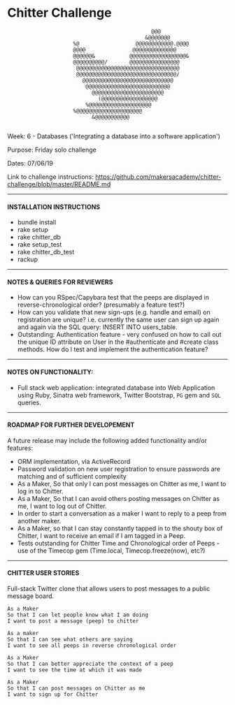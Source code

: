 Chitter Challenge
=================
```                                                                            
                                              @@@                                 
                                            &@@@@@@@                             
                     %@                  @@@@@@@@@@@@.@@@@                     
                     @@@@               @@@@@@@@@@@@@@                    
                     @@@@@@&           @@@@@@@@@@@@@@@@@@&                     
                     @@@@@@@@@@/       @@@@@@@@@@@@@@@@                       
                      @@@@@@@@@@@@@@@@@@@@@@@@@@@@@@@@@                                    
                      @@@@@@@@@@@@@@@@@@@@@@@@@@@@@@@@/                        
                        @@@@@@@@@@@@@@@@@@@@@@@@@@@@@                          
                         @@@@@@@@@@@@@@@@@@@@@@@@@@@                           
                           @@@@@@@@@@@@@@@@@@@@@@@                             
                             (@@@@@@@@@@@@@@@@@@                               
                         %@@@@@@@@@@@@@@@@@@@@                                 
                     %@@@@@@@@@@@@@@@@@@@@@                                    
                           &@@@@@@@@@@@                                           
                                           
```

Week: 6 - Databases ('Integrating a database into a software application')

Purpose: Friday solo challenge

Dates: 07/06/19

Link to challenge instructions: https://github.com/makersacademy/chitter-challenge/blob/master/README.md

----------------------------

#### INSTALLATION INSTRUCTIONS

* bundle install
* rake setup
* rake chitter_db
* rake setup_test
* rake chitter_db_test
* rackup

----------------------------

#### NOTES & QUERIES FOR REVIEWERS 

* How can you RSpec/Capybara test that the peeps are displayed in reverse-chronological order? (presumably a feature test?) 
* How can you validate that new sign-ups (e.g. handle and email) on registration are unique? i.e. currently the same user can sign up again and again via the SQL query: INSERT INTO users_table.
* Outstanding: Authentication feature - very confused on how to call out the unique ID attribute on User in the #authenticate and #create class methods. How do I test and implement the authentication feature?

----------------------------

#### NOTES ON FUNCTIONALITY:

* Full stack web application: integrated database into Web Application using Ruby, Sinatra web framework, Twitter Bootstrap, `PG` gem and `SQL` queries. 

----------------------------

#### ROADMAP FOR FURTHER DEVELOPEMENT

A future release may include the following added functionality and/or features:
* ORM implementation, via ActiveRecord
* Password validation on new user registration to ensure passwords are matching and of sufficient complexity
* As a Maker, So that only I can post messages on Chitter as me, I want to log in to Chitter.
* As a Maker, So that I can avoid others posting messages on Chitter as me, I want to log out of Chitter.
* In order to start a conversation as a maker I want to reply to a peep from another maker.
* As a Maker, so that I can stay constantly tapped in to the shouty box of Chitter, I want to receive an email if I am tagged in a Peep.
* Tests outstanding for Chitter Time and Chronological order of Peeps - use of the Timecop gem (Time.local, Timecop.freeze(now), etc?) 

----------------------------

#### CHITTER USER STORIES

Full-stack Twitter clone that allows users to post messages to a public message board.

```
As a Maker
So that I can let people know what I am doing  
I want to post a message (peep) to chitter
```
```
As a maker
So that I can see what others are saying  
I want to see all peeps in reverse chronological order
```
```
As a Maker
So that I can better appreciate the context of a peep
I want to see the time at which it was made
```
```
As a Maker
So that I can post messages on Chitter as me
I want to sign up for Chitter
```
